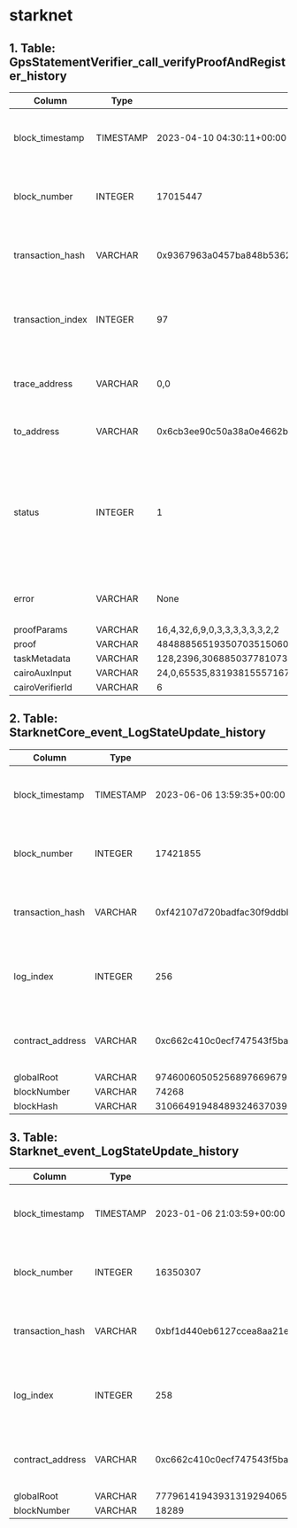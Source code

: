 # starknet

## 1. Table: GpsStatementVerifier\_call\_verifyProofAndRegister\_history

| Column             | Type      | Example                                                                                              | Description                                                                                                            |
| ------------------ | --------- | ---------------------------------------------------------------------------------------------------- | ---------------------------------------------------------------------------------------------------------------------- |
| block\_timestamp   | TIMESTAMP | 2023-04-10 04:30:11+00:00                                                                            | Timestamp of the block where this event was emitted                                                                    |
| block\_number      | INTEGER   | 17015447                                                                                             | The block number where this event was emitted                                                                          |
| transaction\_hash  | VARCHAR   | 0x9367963a0457ba848b536220bb037e6897ea4abe40d31388a1e10de53bcb5918                                   | Hash of the transactions in which this event was emitted                                                               |
| transaction\_index | INTEGER   | 97                                                                                                   | Integer of the transactions index position in the block                                                                |
| trace\_address     | VARCHAR   | 0,0                                                                                                  | Comma separated list of trace address in call tree                                                                     |
| to\_address        | VARCHAR   | 0x6cb3ee90c50a38a0e4662bb7e7e6e40b91361bf6                                                           | Address of the called contract                                                                                         |
| status             | INTEGER   | 1                                                                                                    | Either 1 (success) or 0 (failure, due to any operation that can cause the call itself or any top-level call to revert) |
| error              | VARCHAR   | None                                                                                                 | Error in case input parsing failed                                                                                     |
| proofParams        | VARCHAR   | 16,4,32,6,9,0,3,3,3,3,3,3,2,2                                                                        |                                                                                                                        |
| proof              | VARCHAR   | 48488856519350703515060005979127781229861398472573122181866202071585595064320,1017062185439925988649 |                                                                                                                        |
| taskMetadata       | VARCHAR   | 128,2396,3068850377810731364250169858796291952506855863903938200658516448366463400202,2,2,1,0,2,2394 |                                                                                                                        |
| cairoAuxInput      | VARCHAR   | 24,0,65535,8319381555716711796,1,5,565,4517575,4517575,4775101,4775101,5593330,6347965,6469698,73965 |                                                                                                                        |
| cairoVerifierId    | VARCHAR   | 6                                                                                                    |                                                                                                                        |

## 2. Table: StarknetCore\_event\_LogStateUpdate\_history

| Column            | Type      | Example                                                                      | Description                                                  |
| ----------------- | --------- | ---------------------------------------------------------------------------- | ------------------------------------------------------------ |
| block\_timestamp  | TIMESTAMP | 2023-06-06 13:59:35+00:00                                                    | Timestamp of the block where this event was emitted          |
| block\_number     | INTEGER   | 17421855                                                                     | The block number where this event was emitted                |
| transaction\_hash | VARCHAR   | 0xf42107d720badfac30f9ddbbe2f6af89ff2c86c27a20ed136eea1b4e9dbde019           | Hash of the transactions in which this event was emitted     |
| log\_index        | INTEGER   | 256                                                                          | Integer of the log index position in the block of this event |
| contract\_address | VARCHAR   | 0xc662c410c0ecf747543f5ba90660f6abebd9c8c4                                   | Address of the contract that produced the log                |
| globalRoot        | VARCHAR   | 974600605052568976696799594291058732645519805380679531421682081634608217141  |                                                              |
| blockNumber       | VARCHAR   | 74268                                                                        |                                                              |
| blockHash         | VARCHAR   | 3106649194848932463703900609573628395353111282292397381002165760737615407846 |                                                              |

## 3. Table: Starknet\_event\_LogStateUpdate\_history

| Column            | Type      | Example                                                                     | Description                                                  |
| ----------------- | --------- | --------------------------------------------------------------------------- | ------------------------------------------------------------ |
| block\_timestamp  | TIMESTAMP | 2023-01-06 21:03:59+00:00                                                   | Timestamp of the block where this event was emitted          |
| block\_number     | INTEGER   | 16350307                                                                    | The block number where this event was emitted                |
| transaction\_hash | VARCHAR   | 0xbf1d440eb6127ccea8aa21eccc797399a9332342de2d45e6c3ba143738dda10d          | Hash of the transactions in which this event was emitted     |
| log\_index        | INTEGER   | 258                                                                         | Integer of the log index position in the block of this event |
| contract\_address | VARCHAR   | 0xc662c410c0ecf747543f5ba90660f6abebd9c8c4                                  | Address of the contract that produced the log                |
| globalRoot        | VARCHAR   | 777961419439313192940650267424580120071500377497201357660634093454537042582 |                                                              |
| blockNumber       | VARCHAR   | 18289                                                                       |                                                              |
